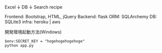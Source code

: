 Excel
↓
DB
↓
Search recipe

Frontend: Bootstrap, HTML, jQuery
Backend: flask
ORM: SQLArchemy
DB: SQLite3
infra: heroku | aws

開発環境起動方法(Windows)
```
$env:SECRET_KEY = "hogehogehogehoge"
python app.py
````
